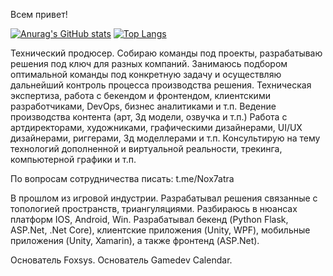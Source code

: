 Всем привет!

[![Anurag's GitHub stats](https://github-readme-stats.vercel.app/api?username=Nox7atra&show_icons=true&theme=synthwave&hide=prs,issues,contribs)](https://github.com/anuraghazra/github-readme-stats)
[![Top Langs](https://github-readme-stats.vercel.app/api/top-langs/?username=Nox7atra&layout=compact&theme=synthwave)](https://github.com/anuraghazra/github-readme-stats)

Технический продюсер. Собираю команды под проекты, разрабатываю решения под ключ для разных компаний. Занимаюсь подбором оптимальной команды под конкретную задачу и осуществляю дальнейший контроль процесса производства решения. Техническая экспертиза, работа с бекендом и фронтендом, клиентскими разработчиками, DevOps, бизнес аналитиками и т.п. Ведение производства контента (арт, 3д модели, озвучка и т.п.) Работа с артдиректорами, художниками, графическими дизайнерами, UI/UX дизайнерами, риггерами, 3д моделлерами и т.п. Консультирую на тему технологий дополненной и виртуальной реальности, трекинга, компьютерной графики и т.п.

По вопросам сотрудничества писать: t.me/Nox7atra

В прошлом из игровой индустрии. Разрабатывал решения связанные с топологией пространств, триангуляциями. Разбираюсь в нюансах платформ IOS, Android, Win. Разрабатывал бекенд (Python Flask, ASP.Net, .Net Core), клиентские приложения (Unity, WPF), мобильные приложения (Unity, Xamarin), а также фронтенд (ASP.Net).

Основатель Foxsys. Основатель Gamedev Calendar.
<!--
**Nox7atra/Nox7atra** is a ✨ _special_ ✨ repository because its `README.md` (this file) appears on your GitHub profile.

Here are some ideas to get you started:

- 🔭 I’m currently working on ...
- 🌱 I’m currently learning ...
- 👯 I’m looking to collaborate on ...
- 🤔 I’m looking for help with ...
- 💬 Ask me about ...
- 📫 How to reach me: ...
- 😄 Pronouns: ...
- ⚡ Fun fact: ...
-->
